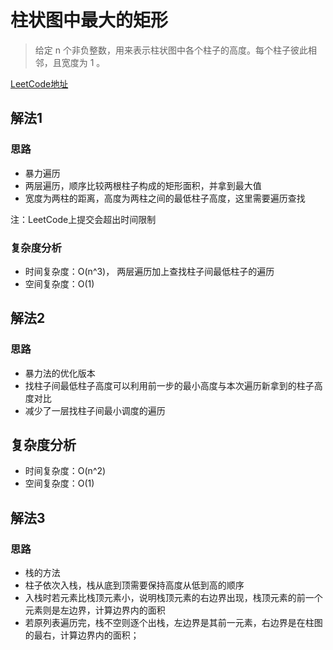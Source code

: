 # 柱状图中最大的矩形
> 给定 n 个非负整数，用来表示柱状图中各个柱子的高度。每个柱子彼此相邻，且宽度为 1 。

[LeetCode地址](https://leetcode-cn.com/problems/largest-rectangle-in-histogram/)

## 解法1
### 思路
* 暴力遍历
* 两层遍历，顺序比较两根柱子构成的矩形面积，并拿到最大值
* 宽度为两柱的距离，高度为两柱之间的最低柱子高度，这里需要遍历查找

注：LeetCode上提交会超出时间限制

### 复杂度分析
* 时间复杂度：O(n^3)， 两层遍历加上查找柱子间最低柱子的遍历
* 空间复杂度：O(1) 

## 解法2
### 思路
* 暴力法的优化版本
* 找柱子间最低柱子高度可以利用前一步的最小高度与本次遍历新拿到的柱子高度对比
* 减少了一层找柱子间最小调度的遍历

## 复杂度分析
* 时间复杂度：O(n^2)
* 空间复杂度：O(1)

## 解法3
### 思路
* 栈的方法
* 柱子依次入栈，栈从底到顶需要保持高度从低到高的顺序
* 入栈时若元素比栈顶元素小，说明栈顶元素的右边界出现，栈顶元素的前一个元素则是左边界，计算边界内的面积
* 若原列表遍历完，栈不空则逐个出栈，左边界是其前一元素，右边界是在柱图的最右，计算边界内的面积；